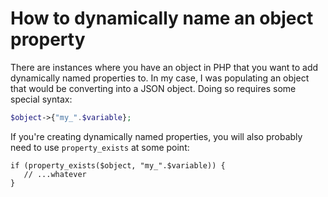 # How to dynamically name an object property

There are instances where you have an object in PHP that you want to add dynamically named properties to. In my case, I was populating an object that would be converting into a JSON object. Doing so requires some special syntax:

```php
$object->{"my_".$variable};
```

If you're creating dynamically named properties, you will also probably need to use `property_exists` at some point:

```
if (property_exists($object, "my_".$variable)) {
   // ...whatever
}
```



